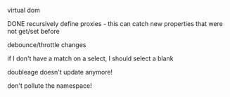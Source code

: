 virtual dom

DONE recursively define proxies - this can catch new properties that were not get/set before

debounce/throttle changes

if I don't have a match on a select, I should select a blank

doubleage doesn't update anymore!

don't pollute the namespace!